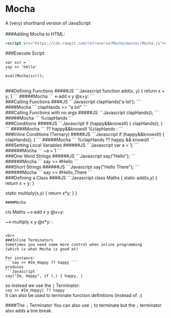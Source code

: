 # Mocha
A (very) shorthand version of JavaScript
<br>
<br>
###Adding Mocha to HTML:
```HTML
<script src="https://cdn.rawgit.com/retroverse/Mocha/master/Mocha.js"></script>
```

###Execute Script
```
var scr = `
say >> 'hello'
`
eval(Mocha(scr));
```

<br>
###Defining Functions
#####JS
```Javascript
function add(x, y) {
  return x + y;
}
```
#####Mocha
```
<-add x y
  @x+y:
```

<br>
###Calling Functions
####JS
```Javascript
clapHands('a lot');
```
####Mocha
```
clapHands >> "a lot"
```

<br>
###Calling Functions with no args
#####JS
```Javascript
clapHands();
```
#####Mocha
```
%clapHands
```

<br>
###Conditions
#####JS
```Javascript
if (happy&&knowsIt) {
  clapHands();
}
```
#####Mocha
```
?? happy&&knowsIt
%clapHands :
```

<br>
###Inline Conditions (Ternary)
#####JS
```Javascript
if (happy&&knowsIt) {
  clapHands();
}
```
#####Mocha
```
%clapHands ?? happy && knowsIt
```

<br>
###Setting Local Variables
######JS
```Javascript
var a = 1;
```
######Mocha
```
~a = 1
```

<br>
###One Word Strings
######JS
```Javascript
say("Hello");
```
######Mocha
```
say >> #Hello
```

<br>
###Short Strings
######JS
```Javascript
say("Hello There");
```
######Mocha
```
say >> #Hello_There
```

<br>
###Defining a Class
####JS
```Javascript
class Maths {
  static add(x,y) {
    return x + y;
  }
  
  static multiply(x,y) {
    return x*y;
  }
}
```
####Mocha
```
cls Maths
  ~<-add x y
    @x+y:
  
  ~<-multiply x y
    @x*y:
:
```

<br>
###Inline Terminators
Sometimes you need some more control when inline programming
(which is what Mocha is good at)

For instance:
```say >> #Im_Happy ?? happy ```
produces
```Javascript
say("Im, Happy", if (,) { happy, )
```
so instead we use the ```|``` Terminator:<br>
```say >> #Im_Happy| ?? happy```<br>
It can also be used to terminate function definitions (instead of ```;```)

####The ```;``` Terminator
You can also use ```;``` to terminate
but the ```;``` terminator also adds a line break.
